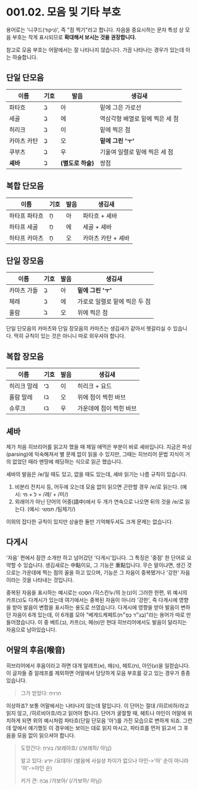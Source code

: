 # 001.02. 모음 및 기타 부호
용어로는 '니쿠드(ניקוד)', 즉 "점 찍기"라고 합니다.
자음을 중요시하는 문자 특성 상 모음 부호는 작게
표시되므로 **확대해서 보시는 것을 권장합니다.**

참고로 모음 부호는 어말에서는 잘 나타나지 않습니다.
가끔 나타나는 경우가 있는데 이는 하술합니다.
## 단일 단모음
| 이름 | 기호 | 발음 | 생김새 |
| - | - | - | - |
| 파타흐 | בַ | 아 | 밑에 그은 가로선 |
| 세골 | בֶ | 에 | 역삼각형 배열로 밑에 찍은 세 점 |
| 히리크 | בִ | 이 | 밑에 찍은 점 |
| 카마츠 카탄 | בָ | 오 | **밑에 그린 'ㅜ'** |
| 쿠부츠 | בֻ | 우 | 기울여 일렬로 밑에 찍은 세 점 |
| **셰바** | בְ | **(별도로 하술)** | 쌍점 |
## 복합 단모음
| 이름 | 기호 | 발음 | 생김새 |
| - | - | - | - |
| 하타프 파타흐 | חֲ | 아 | 파타흐 + 셰바 |
| 하타프 세골 | חֱ | 에 | 세골 + 셰바 |
| 하타프 카마츠 | חֳ | 오 | 카마츠 카탄 + 셰바 |
## 단일 장모음
| 이름 | 기호 | 발음 | 생김새 |
| - | - | - | - |
| 카마츠 가돌 | בָ | 아 | **밑에 그린 'ㅜ'** |
| 체레 | בֵ | 에 | 가로로 일렬로 밑에 찍은 두 점 |
| 홀람 | בֹ | 오 | 위에 찍은 점 |

단일 단모음의 카마츠와 단일 장모음의 카마츠는 생김새가 같아서
헷갈리실 수 있습니다. 딱히 규칙이 있는 것은 아니니 따로
외우셔야 합니다.
## 복합 장모음
| 이름 | 기호 | 발음 | 생김새 |
| - | - | - | - |
| 히리크 말레 | בִי | 이 | 히리크 + 요드 |
| 홀람 말레 | בוֹ | 오 | 위에 점이 찍힌 바브 |
| 슈루크 | בוּ | 우 | 가운데에 점이 찍힌 바브 |
## 셰바
제가 처음 히브리어를 읽고자 했을 때 제일 애먹은 부분이 바로 셰바입니다.
지금은 파싱(parsing)에 익숙해져서 별 문제 없이 읽을 수 있지만,
그때는 히브리어 문법 지식이 거의 없었던 때라 맨땅에 헤딩하는 식으로 읽곤 했습니다.

셰바의 발음은 /e/일 때도 있고, 없을 때도 있는데,
셰바 읽기는 나름 규칙이 있습니다.
1. 비분리 전치사 등, 어두에 오는데 모음 없이 읽으면 곤란할 경우 /e/로 읽는다. (예시: לְ + מִי = /레/ + /미/)
2. 외래어가 아닌 단어의 어중(語中)에서 두 개가 연속으로 나오면 뒤의 것을 /e/로 읽는다. (예시: תִּמְזְגִי /팀제기/)

이외의 잡다한 규칙이 있지만 상술한 둘만 기억해두셔도 크게 문제는 없습니다.
## 다게시
'자음' 편에서 잠깐 소개만 하고 넘어갔던
'다게시'입니다. 그 특징은 '중점' 한 단어로 요약할 수
있습니다. 생김새로는 中點이요, 그 기능은 重點입니다. 무슨 말이냐면,
생긴 것으로는 가운데에 찍는 점의 꼴을 하고 있으며, 기능은
그 자음이 중복됐거나 '강한' 자음이라는 것을 나타내는 것입니다.

중복된 자음을 표시하는 예시로는 הִסְכַּנּוּ /히스칸누/의 눈(נ)이
그러한 한편, 위 예시의 카프(כ)도 다게시가 있는데 여기에서는
중복된 자음이 아니라 '강한', 즉 다게시에 영향을 받아
발음이 변함을 표시하는 용도로 쓰였습니다. 다게시에
영향을 받아 발음이 변하던 자음이 6개 있는데, 이 6개를
모아 "베게드케페트(בֶּגֶ״ד כֶּפֶ״ת)"라는 용어가 따로
만들어졌습니다. 이 중 베트(ב), 카프(כ), 페(פ)만 현대 히브리어에서도
발음이 달라지는 자음으로 남아있습니다.
## 어말의 후음(喉音)
히브리어에서 후음이라고 하면 대개
알레프(א), 헤(ה), 헤트(ח), 아인(ע)을 일컫습니다.
이 글자들 중 알레프를 제외하면 어말에서 당당하게 모음 부호를
갖고 있는 경우가 종종 있습니다.
> 그가 얻었다: הִרְוִיחַ

이상하죠? 보통 어말에서는 나타나지 않는데
말입니다. 이 단어는 절대 /히르비하/라고 읽지 않고,
/히르비아흐/라고 읽어야 합니다. 단어가 굴절할 때,
헤트나 아인이 어말에 위치하게 되면 위의 예시처럼
파타흐(단일 단모음 '아')를 가진 모습으로 변하게 되죠. 그런데
앞에서 얘기했듯 이 경우에는 보이는 대로 읽지 마시고,
파타흐를 먼저 읽고서 그 후음을 모음 없이 읽으셔야 합니다.
> 도망간다: בּוֹרֵחַ /보레아흐/ (/보레하/ 아님)
> 
> 알고 있다: יוֹדֵעַ /요데아/ (발음에 사실상 차이가 없으나 아인->'아' 순이 아니라 '아'->아인 순)
> 
> 키가 큰: גָּבֹהַּ /가보아/ (/가보하/ 아님)
